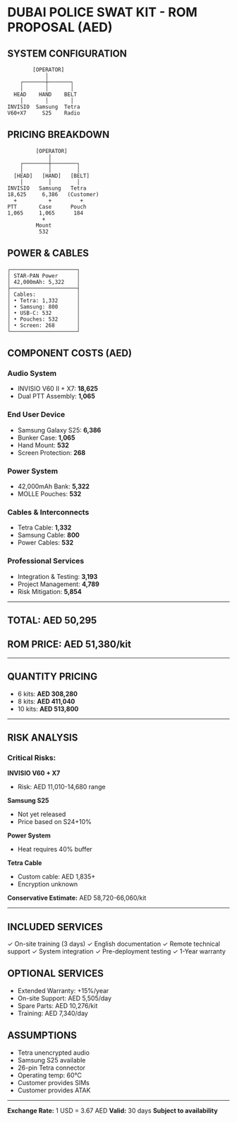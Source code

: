 # DUBAI POLICE SWAT KIT - ROM PROPOSAL (AED)

## SYSTEM CONFIGURATION

```
        [OPERATOR]
            │
    ┌───────┼───────┐
    │       │       │
  HEAD    HAND    BELT
    │       │       │
INVISIO  Samsung  Tetra
V60+X7     S25    Radio
```

## PRICING BREAKDOWN

```
         [OPERATOR]
             │
    ┌────────┼────────┐
    │        │        │
  [HEAD]   [HAND]   [BELT]
    │        │        │
INVISIO   Samsung   Tetra
18,625     6,386   (Customer)
  +          +         +
PTT       Case      Pouch
1,065     1,065      184
           +
         Mount
          532
```

## POWER & CABLES
```
┌─────────────────────┐
│ STAR-PAN Power      │
│ 42,000mAh: 5,322    │
├─────────────────────┤
│ Cables:             │
│ • Tetra: 1,332      │
│ • Samsung: 800      │
│ • USB-C: 532        │
│ • Pouches: 532      │
│ • Screen: 268       │
└─────────────────────┘
```

## COMPONENT COSTS (AED)

### Audio System
- INVISIO V60 II + X7: **18,625**
- Dual PTT Assembly: **1,065**

### End User Device  
- Samsung Galaxy S25: **6,386**
- Bunker Case: **1,065**
- Hand Mount: **532**
- Screen Protection: **268**

### Power System
- 42,000mAh Bank: **5,322**
- MOLLE Pouches: **532**

### Cables & Interconnects
- Tetra Cable: **1,332**
- Samsung Cable: **800**
- Power Cables: **532**

### Professional Services
- Integration & Testing: **3,193**
- Project Management: **4,789**
- Risk Mitigation: **5,854**

---

## TOTAL: **AED 50,295**
## ROM PRICE: **AED 51,380/kit**

---

## QUANTITY PRICING
- 6 kits: **AED 308,280**
- 8 kits: **AED 411,040**
- 10 kits: **AED 513,800**

---

## RISK ANALYSIS

### Critical Risks:

**INVISIO V60 + X7**
- Risk: AED 11,010-14,680 range

**Samsung S25**
- Not yet released
- Price based on S24+10%

**Power System**
- Heat requires 40% buffer

**Tetra Cable**
- Custom cable: AED 1,835+
- Encryption unknown

**Conservative Estimate:**
AED 58,720-66,060/kit

---

## INCLUDED SERVICES
✓ On-site training (3 days)
✓ English documentation
✓ Remote technical support
✓ System integration
✓ Pre-deployment testing
✓ 1-Year warranty

## OPTIONAL SERVICES
- Extended Warranty: +15%/year
- On-site Support: AED 5,505/day
- Spare Parts: AED 10,276/kit
- Training: AED 7,340/day

## ASSUMPTIONS
- Tetra unencrypted audio
- Samsung S25 available
- 26-pin Tetra connector
- Operating temp: 60°C
- Customer provides SIMs
- Customer provides ATAK

---

**Exchange Rate:** 1 USD = 3.67 AED
**Valid:** 30 days
**Subject to availability**